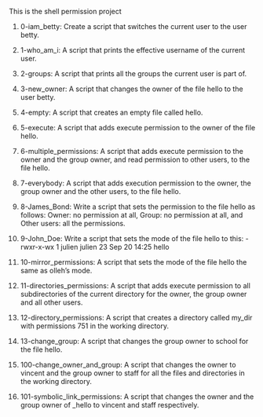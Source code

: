This is the shell permission project

1. 0-iam_betty: Create a script that switches the current user to the user betty.

2. 1-who_am_i: A script that prints the effective username of the current user.

3. 2-groups: A script that prints all the groups the current user is part of.

4. 3-new_owner: A script that changes the owner of the file hello to the user betty.

5. 4-empty: A script that creates an empty file called hello.

6. 5-execute: A script that adds execute permission to the owner of the file hello.

7. 6-multiple_permissions: A script that adds execute permission to the owner and the group owner, and read permission to other users, to the file hello.

8. 7-everybody: A script that adds execution permission to the owner, the group owner and the other users, to the file hello.

9. 8-James_Bond: Write a script that sets the permission to the file hello as follows: Owner: no permission at all, Group: no permission at all, and Other users: all the permissions.

10. 9-John_Doe: Write a script that sets the mode of the file hello to this: -rwxr-x-wx 1 julien julien 23 Sep 20 14:25 hello

11. 10-mirror_permissions: A script that sets the mode of the file hello the same as olleh’s mode.

12. 11-directories_permissions: A script that adds execute permission to all subdirectories of the current directory for the owner, the group owner and all other users.

13. 12-directory_permissions: A script that creates a directory called my_dir with permissions 751 in the working directory.

14. 13-change_group: A  script that changes the group owner to school for the file hello.

15. 100-change_owner_and_group: A script that changes the owner to vincent and the group owner to staff for all the files and directories in the working directory.

16. 101-symbolic_link_permissions: A script that changes the owner and the group owner of _hello to vincent and staff respectively.
